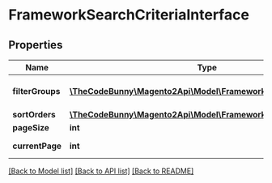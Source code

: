 # FrameworkSearchCriteriaInterface

## Properties
Name | Type | Description | Notes
------------ | ------------- | ------------- | -------------
**filterGroups** | [**\TheCodeBunny\Magento2Api\Model\FrameworkSearchFilterGroup[]**](FrameworkSearchFilterGroup.md) | A list of filter groups. | 
**sortOrders** | [**\TheCodeBunny\Magento2Api\Model\FrameworkSortOrder[]**](FrameworkSortOrder.md) | Sort order. | [optional] 
**pageSize** | **int** | Page size. | [optional] 
**currentPage** | **int** | Current page. | [optional] 

[[Back to Model list]](../README.md#documentation-for-models) [[Back to API list]](../README.md#documentation-for-api-endpoints) [[Back to README]](../README.md)


